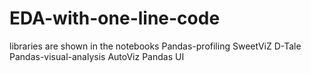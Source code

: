 # EDA-with-one-line-code

libraries are shown in the notebooks
Pandas-profiling
SweetViZ
D-Tale
Pandas-visual-analysis
AutoViz
Pandas UI
